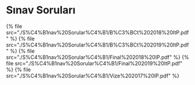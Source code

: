 # Sınav Soruları

<!--Index-->

{% file src="./S%C4%B1nav%20Sorular%C4%B1/B%C3%BCt%202018%20ItP.pdf" %}
{% file src="./S%C4%B1nav%20Sorular%C4%B1/B%C3%BCt%202019%20ItP.pdf" %}
{% file src="./S%C4%B1nav%20Sorular%C4%B1/Final%202018%20IP.pdf" %}
{% file src="./S%C4%B1nav%20Sorular%C4%B1/Final%202019%20ItP.pdf" %}
{% file src="./S%C4%B1nav%20Sorular%C4%B1/Vize%202017%20IP.pdf" %}

<!--Index-->
